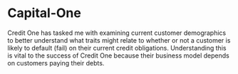 # Capital-One
Credit One has tasked me with examining current customer demographics to better understand what traits might relate to whether or not a customer is likely to default (fail) on their current credit obligations. Understanding this is vital to the success of Credit One because their business model depends on customers paying their debts.
